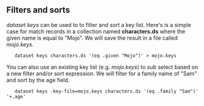 
## Filters and sorts

_dataset keys_ can be used to to filter and sort a key list. 
Here's is a simple case for match records in a collection named **characters.ds** 
where the given name is equal to "Mojo". We will save the result in a file called _mojo.keys_.

```shell
   dataset keys characters.ds '(eq .given "Mojo")' > mojo.keys
```

You can also use an existing key list (e.g. _mojo.keys_)
to sub select based on a new filter and/or sort expression. 
We will filter for a family name of "Sam" and sort by the age field.

```shell
   dataset keys -key-file=mojo.keys characters.ds '(eq .family "Sam")' '+.age'
```

